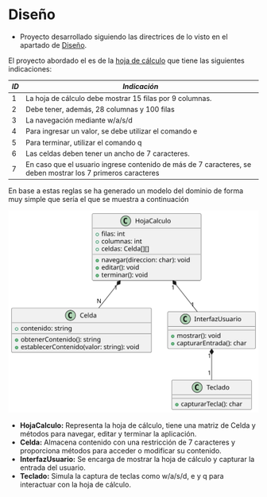 # Diseño

- Proyecto desarrollado siguiendo las directrices de lo visto en el apartado de [Diseño](https://github.com/mmasias/IdSw2/blob/main/temario/01-dise%C3%B1o/README.md).

El proyecto abordado el es de la [hoja de cálculo](https://github.com/puntoReflex/pyHojaDeCalculo/blob/main/enunciado.md) que tiene las siguientes indicaciones:

| *ID* | *Indicación* |
|-|-|
| 1 | La hoja de cálculo debe mostrar 15 filas por 9 columnas. |
| 2 | Debe tener, además, 28 columnas y 100 filas |
| 3 | La navegación mediante w/a/s/d |
| 4 | Para ingresar un valor, se debe utilizar el comando e |
| 5 | Para terminar, utilizar el comando q |
| 6 | Las celdas deben tener un ancho de 7 caracteres. |
| 7 | En caso que el usuario ingrese contenido de más de 7 caracteres, se deben mostrar los 7 primeros caracteres |

En base a estas reglas se ha generado un modelo del dominio de forma muy simple que sería el que se muestra a continuación
<div align=center>

![Modelo del Dominio](/images/modelosUML/ModeloDominio.svg)

</div>


- **HojaCalculo:** Representa la hoja de cálculo, tiene una matriz de Celda y métodos para navegar, editar y terminar la aplicación.
- **Celda:** Almacena contenido con una restricción de 7 caracteres y proporciona métodos para acceder o modificar su contenido.
- **InterfazUsuario:** Se encarga de mostrar la hoja de cálculo y capturar la entrada del usuario.
- **Teclado:** Simula la captura de teclas como w/a/s/d, e y q para interactuar con la hoja de cálculo.